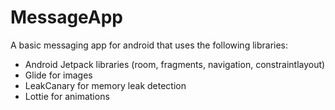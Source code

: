 # MessageApp

A basic messaging app for android that uses the following libraries:

  - Android Jetpack libraries (room, fragments, navigation, constraintlayout)
  - Glide for images
  - LeakCanary for memory leak detection
  - Lottie for animations
